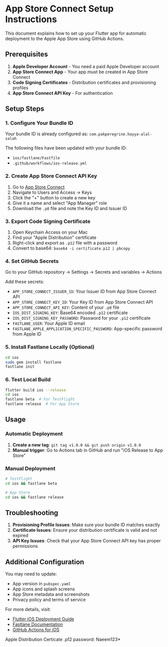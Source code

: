 # App Store Connect Setup Instructions

This document explains how to set up your Flutter app for automatic deployment to the Apple App Store using GitHub Actions.

## Prerequisites

1. **Apple Developer Account** - You need a paid Apple Developer account
2. **App Store Connect App** - Your app must be created in App Store Connect
3. **Code Signing Certificates** - Distribution certificates and provisioning profiles
4. **App Store Connect API Key** - For authentication

## Setup Steps

### 1. Configure Your Bundle ID

Your bundle ID is already configured as: `com.pakperegrine.hayya-alal-salah`

The following files have been updated with your bundle ID:
- `ios/fastlane/Fastfile`
- `.github/workflows/ios-release.yml`

### 2. Create App Store Connect API Key

1. Go to [App Store Connect](https://appstoreconnect.apple.com)
2. Navigate to Users and Access → Keys
3. Click the "+" button to create a new key
4. Give it a name and select "App Manager" role
5. Download the `.p8` file and note the Key ID and Issuer ID

### 3. Export Code Signing Certificate

1. Open Keychain Access on your Mac
2. Find your "Apple Distribution" certificate
3. Right-click and export as `.p12` file with a password
4. Convert to base64: `base64 -i certificate.p12 | pbcopy`

### 4. Set GitHub Secrets

Go to your GitHub repository → Settings → Secrets and variables → Actions

Add these secrets:

- `APP_STORE_CONNECT_ISSUER_ID`: Your Issuer ID from App Store Connect API
- `APP_STORE_CONNECT_KEY_ID`: Your Key ID from App Store Connect API  
- `APP_STORE_CONNECT_API_KEY`: Content of your `.p8` file
- `IOS_DIST_SIGNING_KEY`: Base64 encoded `.p12` certificate
- `IOS_DIST_SIGNING_KEY_PASSWORD`: Password for your `.p12` certificate
- `FASTLANE_USER`: Your Apple ID email
- `FASTLANE_APPLE_APPLICATION_SPECIFIC_PASSWORD`: App-specific password from Apple ID

### 5. Install Fastlane Locally (Optional)

```bash
cd ios
sudo gem install fastlane
fastlane init
```

### 6. Test Local Build

```bash
flutter build ios --release
cd ios
fastlane beta  # For TestFlight
fastlane release  # For App Store
```

## Usage

### Automatic Deployment

1. **Create a new tag**: `git tag v1.0.0 && git push origin v1.0.0`
2. **Manual trigger**: Go to Actions tab in GitHub and run "iOS Release to App Store"

### Manual Deployment

```bash
# TestFlight
cd ios && fastlane beta

# App Store
cd ios && fastlane release
```

## Troubleshooting

1. **Provisioning Profile Issues**: Make sure your bundle ID matches exactly
2. **Certificate Issues**: Ensure your distribution certificate is valid and not expired
3. **API Key Issues**: Check that your App Store Connect API key has proper permissions

## Additional Configuration

You may need to update:
- App version in `pubspec.yaml`
- App icons and splash screens
- App Store metadata and screenshots
- Privacy policy and terms of service

For more details, visit:
- [Flutter iOS Deployment Guide](https://docs.flutter.dev/deployment/ios)
- [Fastlane Documentation](https://docs.fastlane.tools/)
- [GitHub Actions for iOS](https://github.com/Apple-Actions)

Apple Distribution Certicate .p12 password: Naeem123*